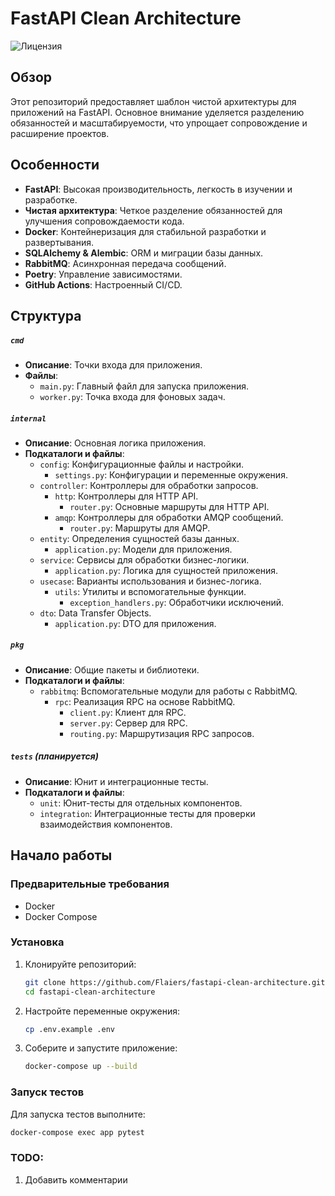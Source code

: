 # FastAPI Clean Architecture

![Лицензия](https://img.shields.io/badge/license-Apache%202.0-blue.svg)

## Обзор

Этот репозиторий предоставляет шаблон чистой архитектуры для приложений на FastAPI. Основное внимание уделяется разделению обязанностей и масштабируемости, что упрощает сопровождение и расширение проектов.

## Особенности

- **FastAPI**: Высокая производительность, легкость в изучении и разработке.
- **Чистая архитектура**: Четкое разделение обязанностей для улучшения сопровождаемости кода.
- **Docker**: Контейнеризация для стабильной разработки и развертывания.
- **SQLAlchemy & Alembic**: ORM и миграции базы данных.
- **RabbitMQ**: Асинхронная передача сообщений.
- **Poetry**: Управление зависимостями.
- **GitHub Actions**: Настроенный CI/CD.

## Структура

##### `cmd`

- **Описание**: Точки входа для приложения.
- **Файлы**:
    - `main.py`: Главный файл для запуска приложения.
    - `worker.py`: Точка входа для фоновых задач.

##### `internal`

- **Описание**: Основная логика приложения.
- **Подкаталоги и файлы**:
    - `config`: Конфигурационные файлы и настройки.
        - `settings.py`: Конфигурации и переменные окружения.
    - `controller`: Контроллеры для обработки запросов.
        - `http`: Контроллеры для HTTP API.
            - `router.py`: Основные маршруты для HTTP API.
        - `amqp`: Контроллеры для обработки AMQP сообщений.
            - `router.py`: Маршруты для AMQP.
    - `entity`: Определения сущностей базы данных.
        - `application.py`: Модели для приложения.
    - `service`: Сервисы для обработки бизнес-логики.
        - `application.py`: Логика для сущностей приложения.
    - `usecase`: Варианты использования и бизнес-логика.
        - `utils`: Утилиты и вспомогательные функции.
            - `exception_handlers.py`: Обработчики исключений.
    - `dto`: Data Transfer Objects.
        - `application.py`: DTO для приложения.

##### `pkg`

- **Описание**: Общие пакеты и библиотеки.
- **Подкаталоги и файлы**:
    - `rabbitmq`: Вспомогательные модули для работы с RabbitMQ.
        - `rpc`: Реализация RPC на основе RabbitMQ.
            - `client.py`: Клиент для RPC.
            - `server.py`: Сервер для RPC.
            - `routing.py`: Маршрутизация RPC запросов.

##### `tests` (планируется)

- **Описание**: Юнит и интеграционные тесты.
- **Подкаталоги и файлы**:
    - `unit`: Юнит-тесты для отдельных компонентов.
    - `integration`: Интеграционные тесты для проверки взаимодействия компонентов.

## Начало работы

### Предварительные требования

- Docker
- Docker Compose

### Установка

1. Клонируйте репозиторий:
    ```sh
    git clone https://github.com/Flaiers/fastapi-clean-architecture.git
    cd fastapi-clean-architecture
    ```

2. Настройте переменные окружения:
    ```sh
    cp .env.example .env
    ```

3. Соберите и запустите приложение:
    ```sh
    docker-compose up --build
    ```

### Запуск тестов

Для запуска тестов выполните:
```sh
docker-compose exec app pytest
```

### TODO:
1. Добавить комментарии
